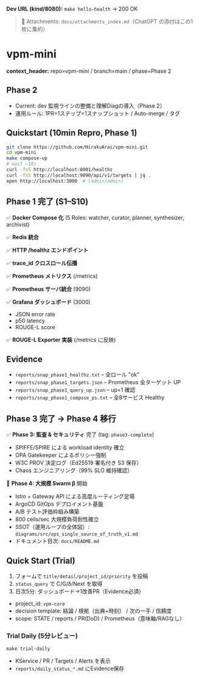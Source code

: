 **Dev URL (kind/8080):** `make hello-health` → 200 OK

> 📎 Attachments: `docs/attachments_index.md`（ChatGPT の添付はこの1枚に集約）

# vpm-mini

**context_header:** repo=vpm-mini / branch=main / phase=Phase 2

## Phase 2

- Current: dev 監視ラインの整備と理解Diagの導入（Phase 2）
- 運用ルール: 1PR=1ステップ=1スナップショット / Auto-merge / タグ

## Quickstart (10min Repro, Phase 1)
```bash
git clone https://github.com/HirakuArai/vpm-mini.git
cd vpm-mini
make compose-up
# wait ~10s
curl -fsS http://localhost:8001/healthz
curl -fsS http://localhost:9090/api/v1/targets | jq .
open http://localhost:3000  # (admin/admin)
```

## Phase 1 完了 (S1–S10)

✅ **Docker Compose 化** (5 Roles: watcher, curator, planner, synthesizer, archivist)

✅ **Redis 統合**

✅ **HTTP /healthz エンドポイント**

✅ **trace_id クロスロール伝播**

✅ **Prometheus メトリクス** (/metrics)

✅ **Prometheus サーバ統合** (9090)

✅ **Grafana ダッシュボード** (3000)
- JSON error rate
- p50 latency  
- ROUGE-L score

✅ **ROUGE-L Exporter 実装** (/metrics に反映)

## Evidence
- `reports/snap_phase1_healthz.txt` – 全ロール "ok"
- `reports/snap_phase1_targets.json` – Prometheus 全ターゲット UP
- `reports/snap_phase1_query_up.json` – up=1 確認
- `reports/snap_phase1_compose_ps.txt` – 全8サービス Healthy

## Phase 3 完了 → Phase 4 移行

✅ **Phase 3: 監査 & セキュリティ** 完了 (tag: `phase3-complete`)
- SPIFFE/SPIRE による workload identity 確立
- OPA Gatekeeper によるポリシー強制
- W3C PROV 決定ログ（Ed25519 署名付き S3 保存）
- Chaos エンジニアリング（99% SLO 維持確認）

🚀 **Phase 4: 大規模 Swarm β** 開始
- Istio + Gateway API による高度ルーティング足場
- ArgoCD GitOps デプロイメント基盤
- A/B テスト評価枠組み構築
- 800 cells/sec 大規模負荷耐性確立
- SSOT（運用ループの全体図）: `diagrams/src/ops_single_source_of_truth_v1.md`
- ドキュメント目次: `docs/README.md`

## Quick Start (Trial)
1. フォームで `title/detail/project_id/priority` を投稿
2. `status_query` で C/G/δ/Next を取得
3. 日次5分: ダッシュボード→1改善PR（Evidence必須）

- project_id: `vpm-core`
- decision template: 結論 / 根拠（出典+時刻） / 次の一手 / 信頼度
- scope: STATE / reports / PR(DoD) / Prometheus（意味軸/RAGなし）

### Trial Daily (5分レビュー)
```
make trial-daily
```
- KService / PR / Targets / Alerts を表示
- `reports/daily_status_*.md` にEvidence保存

